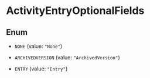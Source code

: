 

# ActivityEntryOptionalFields

## Enum


* `NONE` (value: `"None"`)

* `ARCHIVEDVERSION` (value: `"ArchivedVersion"`)

* `ENTRY` (value: `"Entry"`)



